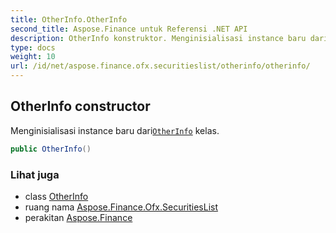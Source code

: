 ```yaml
---
title: OtherInfo.OtherInfo
second_title: Aspose.Finance untuk Referensi .NET API
description: OtherInfo konstruktor. Menginisialisasi instance baru dariOtherInfo kelas.
type: docs
weight: 10
url: /id/net/aspose.finance.ofx.securitieslist/otherinfo/otherinfo/
---
```

## OtherInfo constructor

Menginisialisasi instance baru dari[`OtherInfo`](../) kelas.

```csharp
public OtherInfo()
```

### Lihat juga

* class [OtherInfo](../)
* ruang nama [Aspose.Finance.Ofx.SecuritiesList](../../otherinfo/)
* perakitan [Aspose.Finance](../../../)


